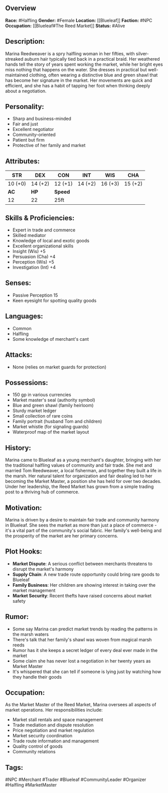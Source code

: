## Overview

**Race:** #Halfling
**Gender:** #Female
**Location:** [[Blueleaf]]
**Faction:** #NPC
**Occupation:** [[Blueleaf#The Reed Market]]
**Status:** #Alive

## Description:

Marina Reedweaver is a spry halfling woman in her fifties, with silver-streaked auburn hair typically tied back in a practical braid. Her weathered hands tell the story of years spent working the market, while her bright eyes miss nothing that happens on the water. She dresses in practical but well-maintained clothing, often wearing a distinctive blue and green shawl that has become her signature in the market. Her movements are quick and efficient, and she has a habit of tapping her foot when thinking deeply about a negotiation.

## Personality:

- Sharp and business-minded
- Fair and just
- Excellent negotiator
- Community-oriented
- Patient but firm
- Protective of her family and market

## Attributes:

| **STR** | **DEX** | **CON**   | **INT** | **WIS** | **CHA** |
| ------- | ------- | --------- | ------- | ------- | ------- |
| 10 (+0) | 14 (+2) | 12 (+1)   | 14 (+2) | 16 (+3) | 15 (+2) |
| **AC**  | **HP**  | **Speed** |         |         |         |
| 12      | 22      | 25ft      |         |         |         |

## Skills & Proficiencies:

- Expert in trade and commerce
- Skilled mediator
- Knowledge of local and exotic goods
- Excellent organizational skills
- Insight (Wis) +5
- Persuasion (Cha) +4
- Perception (Wis) +5
- Investigation (Int) +4

## Senses:

- Passive Perception 15
- Keen eyesight for spotting quality goods

## Languages:

- Common
- Halfling
- Some knowledge of merchant's cant

## Attacks:

- None (relies on market guards for protection)

## Possessions:

- 150 gp in various currencies
- Market master's seal (authority symbol)
- Blue and green shawl (family heirloom)
- Sturdy market ledger
- Small collection of rare coins
- Family portrait (husband Tom and children)
- Market whistle (for signaling guards)
- Waterproof map of the market layout

## History:

Marina came to Blueleaf as a young merchant's daughter, bringing with her the traditional halfling values of community and fair trade. She met and married Tom Reedweaver, a local fisherman, and together they built a life in the marsh. Her natural talent for organization and fair dealing led to her becoming the Market Master, a position she has held for over two decades. Under her leadership, the Reed Market has grown from a simple trading post to a thriving hub of commerce.

## Motivation:

Marina is driven by a desire to maintain fair trade and community harmony in Blueleaf. She sees the market as more than just a place of commerce - it's a vital part of the community's social fabric. Her family's well-being and the prosperity of the market are her primary concerns.

## Plot Hooks:

- **Market Dispute**: A serious conflict between merchants threatens to disrupt the market's harmony
- **Supply Chain**: A new trade route opportunity could bring rare goods to Blueleaf
- **Family Business**: Her children are showing interest in taking over the market management
- **Market Security**: Recent thefts have raised concerns about market safety

## Rumor:

- Some say Marina can predict market trends by reading the patterns in the marsh waters
- There's talk that her family's shawl was woven from magical marsh reeds
- Rumor has it she keeps a secret ledger of every deal ever made in the market
- Some claim she has never lost a negotiation in her twenty years as Market Master
- It's whispered that she can tell if someone is lying just by watching how they handle their goods

## Occupation:

As the Market Master of the Reed Market, Marina oversees all aspects of market operations. Her responsibilities include:

- Market stall rentals and space management
- Trade mediation and dispute resolution
- Price negotiation and market regulation
- Market security coordination
- Trade route information and management
- Quality control of goods
- Community relations

## Tags:

#NPC #Merchant #Trader #Blueleaf #CommunityLeader #Organizer #Halfling #MarketMaster
